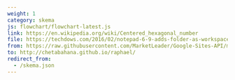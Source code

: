 ```yaml
---
weight: 1
category: skema
js: flowchart/flowchart-latest.js
link: https://en.wikipedia.org/wiki/Centered_hexagonal_number
file: https://techdows.com/2016/02/notepad-6-9-adds-folder-as-workspace.html
from: https://raw.githubusercontent.com/MarketLeader/Google-Sites-API/master/kelola_atribut/data_terkini/Workspace
to: http://chetabahana.github.io/raphael/
redirect_from:
  - /skema.json
---
```

